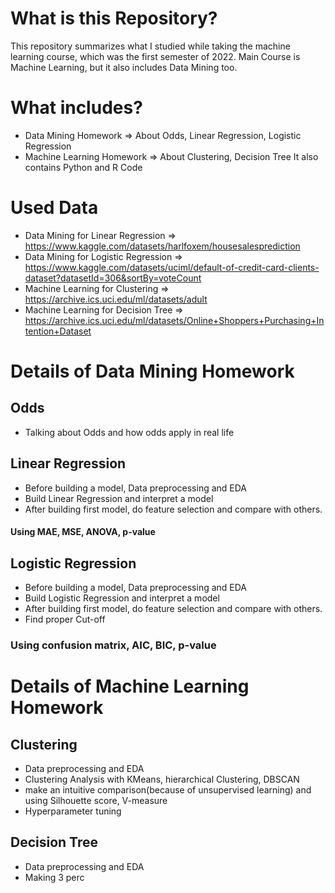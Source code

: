 # What is this Repository?
This repository summarizes what I studied while taking the machine learning course, which was the first semester of 2022. Main Course is Machine Learning, but it also includes Data Mining too. 

# What includes?
+ Data Mining Homework => About Odds, Linear Regression, Logistic Regression
+ Machine Learning Homework => About Clustering, Decision Tree
It also contains Python and R Code

# Used Data
+ Data Mining for Linear Regression => https://www.kaggle.com/datasets/harlfoxem/housesalesprediction
+ Data Mining for Logistic Regression => https://www.kaggle.com/datasets/uciml/default-of-credit-card-clients-dataset?datasetId=306&sortBy=voteCount
+ Machine Learning for Clustering => https://archive.ics.uci.edu/ml/datasets/adult
+ Machine Learning for Decision Tree => https://archive.ics.uci.edu/ml/datasets/Online+Shoppers+Purchasing+Intention+Dataset

# Details of Data Mining Homework
## Odds
+ Talking about Odds and how odds apply in real life
## Linear Regression
+ Before building a model, Data preprocessing and EDA
+ Build Linear Regression and interpret a model
+ After building first model, do feature selection and compare with others.
#### Using MAE, MSE, ANOVA, p-value
## Logistic Regression
+ Before building a model, Data preprocessing and EDA
+ Build Logistic Regression and interpret a model
+ After building first model, do feature selection and compare with others.
+ Find proper Cut-off
### Using confusion matrix, AIC, BIC, p-value

# Details of Machine Learning Homework
## Clustering
+ Data preprocessing and EDA
+ Clustering Analysis with KMeans, hierarchical Clustering, DBSCAN
+ make an intuitive comparison(because of unsupervised learning) and using Silhouette score, V-measure
+ Hyperparameter tuning

## Decision Tree
+ Data preprocessing and EDA
+ Making 3 perc

